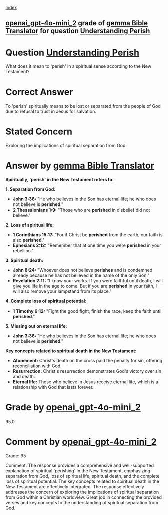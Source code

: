 
[Index](../../../../index.md)
## [openai_gpt-4o-mini_2](../../../grading_models/openai_gpt-4o-mini_2.md) grade of [gemma Bible Translator](../../../answering_models/gemma_Bible_Translator.md) for question [Understanding Perish](../../../questions/Understanding_Perish.md)

# Question [Understanding Perish](../../../questions/Understanding_Perish.md)
What does it mean to 'perish' in a spiritual sense according to the New Testament?

# Correct Answer
To 'perish' spiritually means to be lost or separated from the people of God due to refusal to trust in Jesus for salvation.

# Stated Concern
Exploring the implications of spiritual separation from God.

# Answer by [gemma Bible Translator](../../../answering_models/gemma_Bible_Translator.md)
**Spiritually, 'perish' in the New Testament refers to:**

**1. Separation from God:**

* **John 3:36:** "He who believes in the Son has eternal life; he who does not believe is **perished**."
* **2 Thessalonians 1:9:** "Those who are **perished** in disbelief did not believe."

**2. Loss of spiritual life:**

* **1 Corinthians 15:17:** "For if Christ be **perished** from the earth, our faith is also **perished**."
* **Ephesians 2:12:** "Remember that at one time you were **perished** in your rebellion."

**3. Spiritual death:**

* **John 8:24:** "Whoever does not believe **perishes** and is condemned already because he has not believed in the name of the only Son."
* **Revelation 2:11:** "I know your works. If you were faithful until death, I will give you life in the age to come. But if you are **perished** in your faith, I will also remove your lampstand from its place."

**4. Complete loss of spiritual potential:**

* **1 Timothy 6:12:** "Fight the good fight, finish the race, keep the faith until **perished**."

**5. Missing out on eternal life:**

* **John 3:36:** "He who believes in the Son has eternal life; he who does not believe is **perished**."

**Key concepts related to spiritual death in the New Testament:**

* **Atonement:** Christ's death on the cross paid the penalty for sin, offering reconciliation with God.
* **Resurrection:** Christ's resurrection demonstrates God's victory over sin and death.
* **Eternal life:** Those who believe in Jesus receive eternal life, which is a relationship with God that lasts forever.

# Grade by [openai_gpt-4o-mini_2](../../../grading_models/openai_gpt-4o-mini_2.md)
95.0

# Comment by [openai_gpt-4o-mini_2](../../../grading_models/openai_gpt-4o-mini_2.md)
Grade: 95

Comment: The response provides a comprehensive and well-supported explanation of spiritual 'perishing' in the New Testament, emphasizing separation from God, loss of spiritual life, spiritual death, and the complete loss of spiritual potential. The key concepts related to spiritual death in the New Testament are effectively integrated. The response effectively addresses the concern of exploring the implications of spiritual separation from God within a Christian worldview. Great job in connecting the provided verses and key concepts to the understanding of spiritual separation from God.
